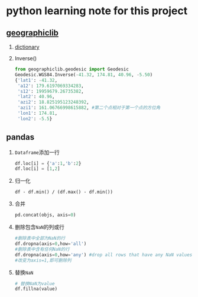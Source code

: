# python learning note for this project



## [geographiclib](https://geographiclib.sourceforge.io/html/python/index.html)

1. [dictionary](https://geographiclib.sourceforge.io/html/python/interface.html#geodesic-dictionary)

2. Inverse()

    ```python
    from geographiclib.geodesic import Geodesic
    Geodesic.WGS84.Inverse(-41.32, 174.81, 40.96, -5.50)
    {'lat1': -41.32,
     'a12': 179.6197069334283,
     's12': 19959679.26735382,
     'lat2': 40.96,
     'azi2': 18.825195123248392,
     'azi1': 161.06766998615882, #第二个点相对于第一个点的方位角
     'lon1': 174.81,
     'lon2': -5.5}
    ```



## pandas 

 1. `Dataframe`添加一行

    ```python
    df.loc[i] = {'a':1,'b':2}
    df.loc[i] = [1,2]
    ```

 2. 归一化

    ```
    df - df.min() / (df.max() - df.min())
    ```

 3. 合并

    ```python
    pd.concat(objs, axis=0)
    ```

 4. 删除包含`NaN`的列或行

    ```python
    #删除表中全部为NaN的行
    df.dropna(axis=0,how='all') 
    #删除表中含有任何NaN的行
    df.dropna(axis=0,how='any') #drop all rows that have any NaN values
    #改变为axis=1,即可删除列
    ```

 5. 替换`NaN`

    ```python
    # 替换NaN为value
    df.fillna(value)
    ```

    

